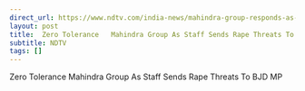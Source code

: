 ```yaml
---
direct_url: https://www.ndtv.com/india-news/mahindra-group-responds-as-staff-sends-rape-and-death-threats-to-bjd-mp-sulata-deo-zero-tolerance-9113164
layout: post
title:  Zero Tolerance   Mahindra Group As Staff Sends Rape Threats To BJD MP
subtitle: NDTV
tags: []
---
```


 Zero Tolerance   Mahindra Group As Staff Sends Rape Threats To BJD MP

